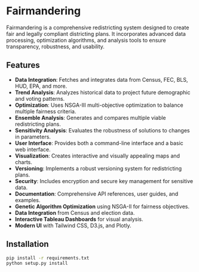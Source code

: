 # Fairmandering

Fairmandering is a comprehensive redistricting system designed to create fair and legally compliant districting plans. It incorporates advanced data processing, optimization algorithms, and analysis tools to ensure transparency, robustness, and usability.

## Features

- **Data Integration**: Fetches and integrates data from Census, FEC, BLS, HUD, EPA, and more.
- **Trend Analysis**: Analyzes historical data to project future demographic and voting patterns.
- **Optimization**: Uses NSGA-III multi-objective optimization to balance multiple fairness criteria.
- **Ensemble Analysis**: Generates and compares multiple viable redistricting plans.
- **Sensitivity Analysis**: Evaluates the robustness of solutions to changes in parameters.
- **User Interface**: Provides both a command-line interface and a basic web interface.
- **Visualization**: Creates interactive and visually appealing maps and charts.
- **Versioning**: Implements a robust versioning system for redistricting plans.
- **Security**: Includes encryption and secure key management for sensitive data.
- **Documentation**: Comprehensive API references, user guides, and examples.
- **Genetic Algorithm Optimization** using NSGA-II for fairness objectives.
- **Data Integration** from Census and election data.
- **Interactive Tableau Dashboards** for visual analysis.
- **Modern UI** with Tailwind CSS, D3.js, and Plotly.

## Installation

```bash
pip install -r requirements.txt
python setup.py install
